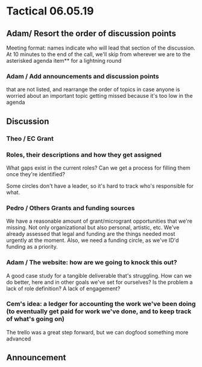 # Tactical 06.05.19

## Adam/ Resort the order of discussion points

Meeting format: names indicate who will lead that section of the discussion. At 10 minutes to the end of the call, we'll skip from wherever we are to the asterisked agenda item\*\* for a lightning round

### Adam / Add announcements and discussion points

that are not listed, and rearrange the order of topics in case anyone is worried about an important topic getting missed because it's too low in the agenda

## Discussion

### Theo / EC Grant

### Roles, their descriptions and how they get assigned

What gaps exist in the current roles?  Can we get a process for filling them once they're identified?

Some circles don't have a leader, so it's hard to track who's responsible for what.

### Pedro / Others Grants and funding sources

We have a reasonable amount of grant/microgrant opportunities that we're missing.  Not only organizational but also personal, artistic, etc.  We've already assessed that legal and funding are the things needed most urgently at the moment.  Also, we need a funding circle, as we've ID'd funding as a priority.

### Adam / The website: how are we going to knock this out?

A good case study for a tangible deliverable that's struggling.  How can we do better, here and in other goals we've set for ourselves?  Is the problem a lack of role definition?  A lack of engagement?

### Cem's idea: a ledger for accounting the work we've been doing \(to eventually get paid for work we've done, and to keep track of what's going on\)

The trello was a great step forward, but we can dogfood something more advanced

## Announcement

